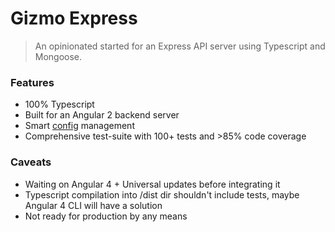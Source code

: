 # Gizmo Express

> An opinionated started for an Express API server using Typescript and Mongoose.

### Features
* 100% Typescript
* Built for an Angular 2 backend server
* Smart [config](https://github.com/lorenwest/node-config) management
* Comprehensive test-suite with 100+ tests and >85% code coverage

### Caveats
* Waiting on Angular 4 + Universal updates before integrating it
* Typescript compilation into /dist dir shouldn't include tests, maybe Angular 4 CLI will have a solution
* Not ready for production by any means
